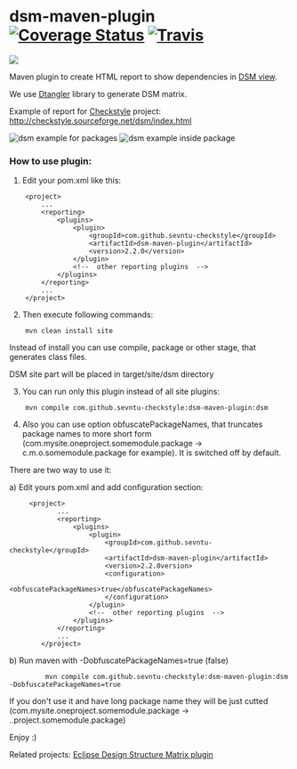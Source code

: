 # dsm-maven-plugin [![Coverage Status](https://coveralls.io/repos/sevntu-checkstyle/dsm-maven-plugin/badge.png)](https://coveralls.io/r/sevntu-checkstyle/dsm-maven-plugin) [![Travis](https://secure.travis-ci.org/sevntu-checkstyle/dsm-maven-plugin.png)](http://travis-ci.org/sevntu-checkstyle/dsm-maven-plugin)
[![][mavenbadge img]][mavenbadge]


Maven plugin to create HTML report to show dependencies in [DSM view](http://en.wikipedia.org/wiki/Design_structure_matrix).

We use [Dtangler](https://github.com/sysart/dtangler) library to generate DSM matrix.

Example of report for [Checkstyle](http://checkstyle.sourceforge.net/project-reports.html) project: http://checkstyle.sourceforge.net/dsm/index.html

![dsm example for packages](https://cloud.githubusercontent.com/assets/812984/2748676/54d3af4c-c7cf-11e3-8c8b-0dc93617e8b8.png "dsm maven plugin report for package example")
![dsm example inside package](https://cloud.githubusercontent.com/assets/812984/14018891/48d199ea-f18d-11e5-9504-7e5b9f20a7f4.png "dsm maven plugin report inside package example")

### How to use plugin:

1) Edit your pom.xml like this:
```
    <project>
        ...
        <reporting>
            <plugins>
                <plugin>
                    <groupId>com.github.sevntu-checkstyle</groupId>
                    <artifactId>dsm-maven-plugin</artifactId>
                    <version>2.2.0</version>
                </plugin>
                <!--  other reporting plugins  -->
            </plugins>
        </reporting>
        ...
    </project>
```

2) Then execute following commands:
```
    mvn clean install site
```
Instead of install you can use compile, package or other stage, that generates class files.

DSM site part will be placed in target/site/dsm directory

3) You can run only this plugin instead of all site plugins:
```
    mvn compile com.github.sevntu-checkstyle:dsm-maven-plugin:dsm
```

4) Also you can use option obfuscatePackageNames, that truncates package names to more short form
(com.mysite.oneproject.somemodule.package -> c.m.o.somemodule.package for example). It is switched off by default.

There are two way to use it:

a) Edit yours pom.xml and add configuration section:
```
     <project>
            ...
            <reporting>
                <plugins>
                    <plugin>
                        <groupId>com.github.sevntu-checkstyle</groupId>
                        <artifactId>dsm-maven-plugin</artifactId>
                        <version>2.2.0version>
                        <configuration>
                            <obfuscatePackageNames>true</obfuscatePackageNames>
                        </configuration>
                    </plugin>
                    <!--  other reporting plugins  -->
                </plugins>
            </reporting>
            ...
        </project>
```

b) Run maven with -DobfuscatePackageNames=true (false)

```
         mvn compile com.github.sevntu-checkstyle:dsm-maven-plugin:dsm -DobfuscatePackageNames=true
```

If you don't use it and have long package name they will be just cutted
(com.mysite.oneproject.somemodule.package -> ..project.somemodule.package)

Enjoy :)


Related projects: [Eclipse Design Structure Matrix plugin](https://github.com/EclipseDSM/Eclipse-DSM-viewer)

[mavenbadge]:http://search.maven.org/#search|gav|1|g%3A%22com.github.sevntu-checkstyle%22%20AND%20a%3A%22dsm-maven-plugin%22
[mavenbadge img]:https://maven-badges.herokuapp.com/maven-central/com.github.sevntu-checkstyle/dsm-maven-plugin/badge.svg
